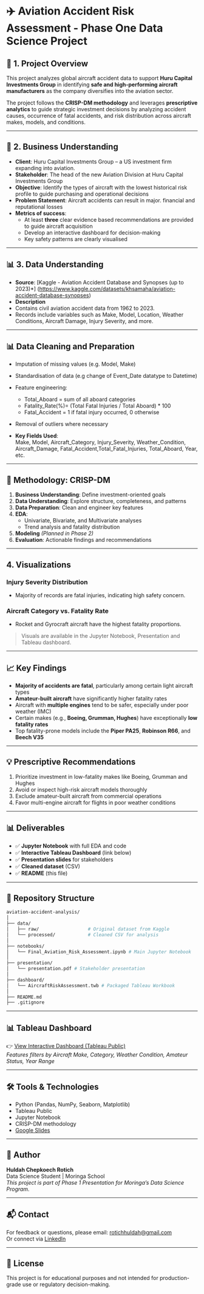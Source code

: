 # ✈️ Aviation Accident Risk Assessment  - Phase One Data Science Project

## 📁 1. Project Overview

This project analyzes global aircraft accident data to support **Huru Capital Investments Group** in identifying **safe and high-performing aircraft manufacturers** as the company diversifies into the aviation sector.

The project follows the **CRISP-DM methodology** and leverages **prescriptive analytics** to guide strategic investment decisions by analyzing accident causes, occurrence of fatal accidents, and risk distribution across aircraft makes, models, and conditions.

---

## 🧠 2. Business Understanding

- **Client**: Huru Capital Investments Group – a US investment firm expanding into aviation.
- **Stakeholder**: The head of the new Aviation Division at Huru Capital Investments Group
- **Objective**: Identify the types of aircraft with the lowest historical risk profile to guide purchasing and operational decisions
- **Problem Statement**: Aircraft accidents can result in major. financial and reputational losses
- **Metrics of success**:
  - At least **three** clear evidence based recommendations are provided to guide aircraft acquisition
  - Develop an interactive dashboard for decision-making
  - Key safety patterns are clearly visualised


---

## 📊 3. Data Understanding

- **Source**: [Kaggle - Aviation Accident Database and Synopses (up to 2023)*] (https://www.kaggle.com/datasets/khsamaha/aviation-accident-database-synopses)
- **Description**
- Contains civil aviation accident data from 1962 to 2023.
- Records include variables such as Make, Model, Location, Weather Conditions, Aircraft Damage, Injury Severity, and more.

---

## 📊 Data Cleaning and Preparation

  - Imputation of missing values (e.g. Model, Make)
  - Standardisation of data (e.g change of Event_Date datatype to Datetime)
  - Feature engineering: 
	- Total_Aboard = sum of all aboard categories 
	- Fatality_Rate(%)= (Total Fatal Injuries / Total Aboard) * 100
	- Fatal_Accident = 1 if fatal injury occurred, 0 otherwise
  - Removal of outliers where necessary

- **Key Fields Used**:  
  Make, Model, Aircraft_Category, Injury_Severity, Weather_Condition, Aircraft_Damage, Fatal_Accident,Total_Fatal_Injuries, Total_Aboard, Year, etc.

---

## 🧪 Methodology: CRISP-DM

1. **Business Understanding**: Define investment-oriented goals
2. **Data Understanding**: Explore structure, completeness, and patterns
3. **Data Preparation**: Clean and engineer key features
4. **EDA**:
   - Univariate, Bivariate, and Multivariate analyses
   - Trend analysis and fatality distribution
5. **Modeling** *(Planned in Phase 2)*
6. **Evaluation**: Actionable findings and recommendations

---

## 4. Visualizations

### Injury Severity Distribution
- Majority of records are fatal injuries, indicating high safety concern.

### Aircraft Category vs. Fatality Rate
- Rocket and Gyrocraft aircraft have the highest fatality proportions.

> Visuals are available in the Jupyter Notebook, Presentation and Tableau dashboard.

---

## 📈 Key Findings

- **Majority of accidents are fatal**, particularly among certain light aircraft types
- **Amateur-built aircraft** have significantly higher fatality rates
- Aircraft with **multiple engines** tend to be safer, especially under poor weather (IMC)
- Certain makes (e.g., **Boeing, Grumman, Hughes**) have exceptionally **low fatality rates**
- Top fatality-prone models include the **Piper PA25**, **Robinson R66**, and **Beech V35**

---

## 💡 Prescriptive Recommendations

1. Prioritize investment in low-fatality makes like Boeing, Grumman and Hughes
2. Avoid or inspect high-risk aircraft models thoroughly
3. Exclude amateur-built aircraft from commercial operations
4. Favor multi-engine aircraft for flights in poor weather conditions

---

## 📊 Deliverables

- ✅ **Jupyter Notebook** with full EDA and code
- ✅ **Interactive Tableau Dashboard** (link below)
- ✅ **Presentation slides** for stakeholders
- ✅ **Cleaned dataset** (CSV)
- ✅ **README** (this file)

---

## 📎 Repository Structure

```bash
aviation-accident-analysis/
│
├── data/
│   ├── raw/                  # Original dataset from Kaggle
│   └── processed/            # Cleaned CSV for analysis
│
├── notebooks/
│   └── Final_Aviation_Risk_Assessment.ipynb # Main Jupyter Notebook
│
├── presentation/
│   └── presentation.pdf # Stakeholder presentation
│
├── dashboard/
│   └── AircraftRiskAssessment.twb # Packaged Tableau Workbook
│
├── README.md
├── .gitignore
```

---

## 📊 Tableau Dashboard

👉 [View Interactive Dashboard (Tableau Public)](https://public.tableau.com/app/profile/huldah.rotich/viz/AircraftRiskAssessment_17513009300660/AircraftSafetyDashboard)  
*Features filters by Aircraft Make, Category, Weather Condition, Amateur Status, Year Range*

---

## 🛠 Tools & Technologies

- Python (Pandas, NumPy, Seaborn, Matplotlib)
- Tableau Public
- Jupyter Notebook
- CRISP-DM methodology
- [Google Slides](https://docs.google.com/presentation/d/1OYWchi1UZz2onbjavMrelPrbgvtNmTdx_nWjE7XSbeE/edit?slide=id.g36b7c59c46c_1_213#slide=id.g36b7c59c46c_1_213)

---

## 👤 Author

**Huldah Chepkoech Rotich**  
Data Science Student | Moringa School  
*This project is part of Phase 1 Presentation for Moringa’s Data Science Program.*

---

## 📬 Contact

For feedback or questions, please email: rotichhuldah@gmail.com  
Or connect via [LinkedIn](https://www.linkedin.com/in/huldah-rotich-339797181/)

---

## 📝 License

This project is for educational purposes and not intended for production-grade use or regulatory decision-making.
